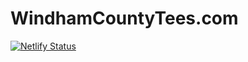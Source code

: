 # WindhamCountyTees.com
[![Netlify Status](https://api.netlify.com/api/v1/badges/3f498085-ad73-4ca6-965c-c1c8385011f6/deploy-status)](https://app.netlify.com/sites/flamboyant-hermann-3ad2bd/deploys)
